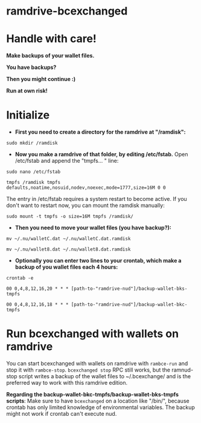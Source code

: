 # ramdrive-bcexchanged
# Handle with care!

**Make backups of your wallet files.**

**You have backups?**

**Then you might continue :)**

**Run at own risk!**


# Initialize

- **First you need to create a directory for the ramdrive at "/ramdisk":**

`sudo mkdir /ramdisk`


- **Now you make a ramdrive of that folder, by editing /etc/fstab.** Open /etc/fstab and append the "tmpfs... " line:

`sudo nano /etc/fstab`

`tmpfs /ramdisk tmpfs defaults,noatime,nosuid,nodev,noexec,mode=1777,size=16M 0 0`

The entry in /etc/fstab requires a system restart to become active. If you don't want to restart now, you can mount the ramdisk manually:

`sudo mount -t tmpfs -o size=16M tmpfs /ramdisk/`


- **Then you need to move your wallet files (you have backup?):**

`mv ~/.nu/walletC.dat ~/.nu/walletC.dat.ramdisk`

`mv ~/.nu/wallet8.dat ~/.nu/wallet8.dat.ramdisk`


- **Optionally you can enter two lines to your crontab, which make a backup of you wallet files each 4 hours:**

`crontab -e`

`00 0,4,8,12,16,20 * * * [path-to-"ramdrive-nud"]/backup-wallet-bks-tmpfs`

`00 0,4,8,12,16,18 * * * [path-to-"ramdrive-nud"]/backup-wallet-bkc-tmpfs`


# Run bcexchanged with wallets on ramdrive

You can start bcexchanged with wallets on ramdrive with `rambce-run` and stop it with `rambce-stop`. `bcexchanged stop` RPC still works, but the ramnud-stop script writes a backup of the wallet files to ~/.bcexchange/ and is the preferred way to work with this ramdrive edition.

**Regarding the backup-wallet-bkc-tmpfs/backup-wallet-bks-tmpfs scripts**: Make sure to have `bcexchanged` on a location like "/bin/", because crontab has only limited knowledge of environmental variables. The backup might not work if crontab can't execute nud.
